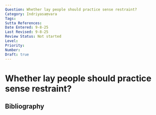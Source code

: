 ```yaml
---
Question: Whether lay people should practice sense restraint?
Category: Indriyasaṃvara
Tags: 
Sutta References: 
Date Entered: 9-8-25
Last Revised: 9-8-25
Review Status: Not started
Level: 
Priority: 
Number: 
Draft: true
---
```


# Whether lay people should practice sense restraint?

## Bibliography

<!-- 

Notes:



-->